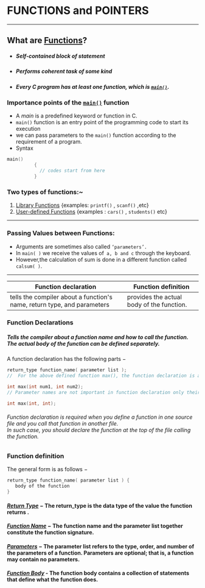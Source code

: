 # FUNCTIONS and POINTERS

------------------------------------------------------------------------
## What are [Functions](https://www.tutorialspoint.com/cprogramming/c_functions.htm)?
- ##### Self-contained block of statement
- #####  Performs coherent task of some kind
- ##### Every C program has at least one function, which is [`main()`](https://www.javatpoint.com/what-is-the-main-in-c).
 
### **Importance points of the [`main()`]() function**
- A *main* is a predefined keyword or function in C.
- `main()` function is an entry point of the programming code to start its execution
-  we can pass parameters to the `main()` function according to the requirement of a program.
-  Syntax 
  ```c 
  main()  
            {  
              // codes start from here  
            }
 ```
 ### Two types of functions:~
  1. [Library Functions]()  {examples: `printf()` , `scanf()` ,etc}</br>
  2. [User-defined Functions]()  {examples : `cars()` , `students()` etc}
 
 
 -----------------------------------------------------------------------------------------
 
 ### Passing Values between Functions:
 
- Arguments are sometimes also called `‘parameters’.` 
- In `main( )` we receive the values of` a, b and c` through the keyboard.
- However,the calculation of sum is done in a different function called `calsum( )`.
  
------------------------------------------------------------------------
 
 | Function declaration |Function definition |
| --------------------- | --------------------- |
| tells the compiler about a function's name, return type, and parameters|  provides the actual body of the function.|

### Function Declarations
##### Tells the compiler about a function name and how to call the function. The actual body of the function can be defined separately.

A function declaration has the following parts −
```c
return_type function_name( parameter list );
//  For the above defined function max(), the function declaration is as follows −

int max(int num1, int num2);
// Parameter names are not important in function declaration only their type is required,</br> so the following is also a valid declaration −

int max(int, int);
```
###### Function declaration is required when you define a function in one source file and you call that function in another file.</br>In such case, you should declare the function at the top of the file calling the function.

### Function definition 
The general form is as follows −
```c
return_type function_name( parameter list ) {
   body of the function
}
```
#### [*Return Type*]() − The return_type is the data type of the value the function returns . 

#### [*Function Name*]() − The function name and the parameter list together constitute the function signature.

#### [*Parameters*]() − The parameter list refers to the type, order, and number of the parameters of a function. Parameters are optional; that is, a function may contain no parameters.

#### [*Function Body*]() - The function body contains a collection of statements that define what the function does.
